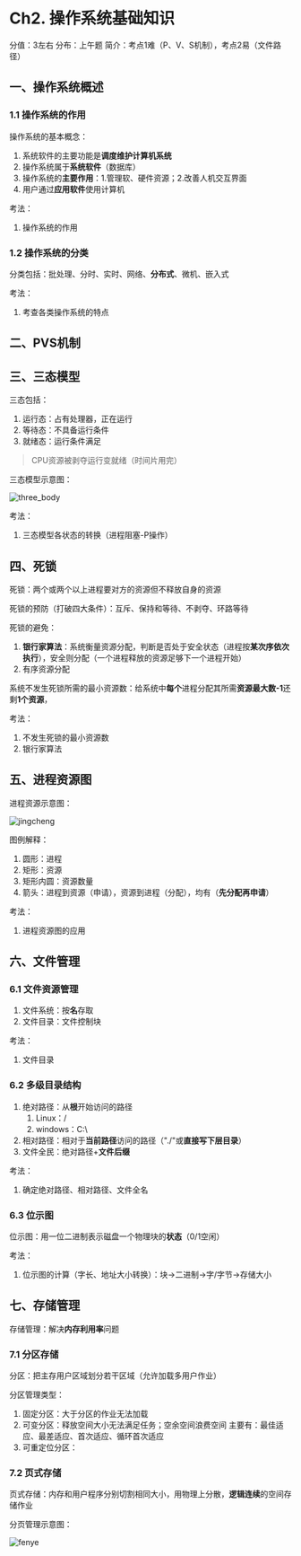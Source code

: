 # Ch2. 操作系统基础知识

分值：3左右
分布：上午题
简介：考点1难（P、V、S机制），考点2易（文件路径）

## 一、操作系统概述

### 1.1 操作系统的作用

操作系统的基本概念：

1. 系统软件的主要功能是**调度维护计算机系统**
2. 操作系统属于**系统软件**（数据库）
3. 操作系统的**主要作用**：1.管理软、硬件资源；2.改善人机交互界面
4. 用户通过**应用软件**使用计算机

考法：

1. 操作系统的作用

### 1.2 操作系统的分类

分类包括：批处理、分时、实时、网络、**分布式**、微机、嵌入式

考法：

1. 考查各类操作系统的特点

## 二、PVS机制

## 三、三态模型

三态包括：

1. 运行态：占有处理器，正在运行
2. 等待态：不具备运行条件
3. 就绪态：运行条件满足

> CPU资源被剥夺运行变就绪（时间片用完）

三态模型示意图：

![three_body](https://pic2.zhimg.com/80/v2-93c4588986f168be63d344adbe2c5d85_1440w.webp)

考法：

1. 三态模型各状态的转换（进程阻塞-P操作）

## 四、死锁

死锁：两个或两个以上进程要对方的资源但不释放自身的资源

死锁的预防（打破四大条件）：互斥、保持和等待、不剥夺、环路等待

死锁的避免：

1. **银行家算法**：系统衡量资源分配，判断是否处于安全状态（进程按**某次序依次执行**），安全则分配（一个进程释放的资源足够下一个进程开始）
2. 有序资源分配

系统不发生死锁所需的最小资源数：给系统中**每个**进程分配其所需**资源最大数-1**还剩**1个资源**，

考法：

1. 不发生死锁的最小资源数
2. 银行家算法

## 五、进程资源图

进程资源示意图：

![jingcheng](https://img-blog.csdnimg.cn/cb1c240ac4b94390929e7a80251cd72e.png)

图例解释：

1. 圆形：进程
2. 矩形：资源
3. 矩形内圆：资源数量
4. 箭头：进程到资源（申请），资源到进程（分配），均有（**先分配再申请**）

考法：

1. 进程资源图的应用

## 六、文件管理

### 6.1 文件资源管理

1. 文件系统：按**名**存取
2. 文件目录：文件控制块

考法：

1. 文件目录

### 6.2 多级目录结构

1. 绝对路径：从**根**开始访问的路径
    1. Linux：/
    2. windows：C:\
2. 相对路径：相对于**当前路径**访问的路径（"./"或**直接写下层目录**）
3. 文件全民：绝对路径+**文件后缀**

考法：

1. 确定绝对路径、相对路径、文件全名

### 6.3 位示图

位示图：用一位二进制表示磁盘一个物理块的**状态**（0/1空闲）

考法：

1. 位示图的计算（字长、地址大小转换）：块->二进制->字/字节->存储大小

## 七、存储管理

存储管理：解决**内存利用率**问题

### 7.1 分区存储

分区：把主存用户区域划分若干区域（允许加载多用户作业）

分区管理类型：

1. 固定分区：大于分区的作业无法加载
2. 可变分区：释放空间大小无法满足任务；空余空间浪费空间
    主要有：最佳适应、最差适应、首次适应、循环首次适应
3. 可重定位分区：

### 7.2 页式存储

页式存储：内存和用户程序分别切割相同大小，用物理上分散，**逻辑连续**的空间存储作业

分页管理示意图：

![fenye](https://codeantenna.com/image/https://img-blog.csdnimg.cn/20200314172317245.png?x-oss-process=image/watermark,type_ZmFuZ3poZW5naGVpdGk,shadow_10,text_aHR0cHM6Ly9ibG9nLmNzZG4ubmV0L3FxXzQwNjA4MTM3,size_16,color_FFFFFF,t_70)
